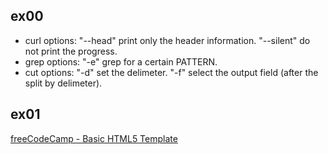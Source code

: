 ## ex00
- curl options: "--head" print only the header information. "--silent" do not print the progress.  
- grep options: "-e" grep for a certain PATTERN.
- cut options: "-d" set the delimeter. "-f" select the output field (after the split by delimeter).  

## ex01
[freeCodeCamp - Basic HTML5 Template](https://www.freecodecamp.org/news/basic-html5-template-boilerplate-code-example/)
